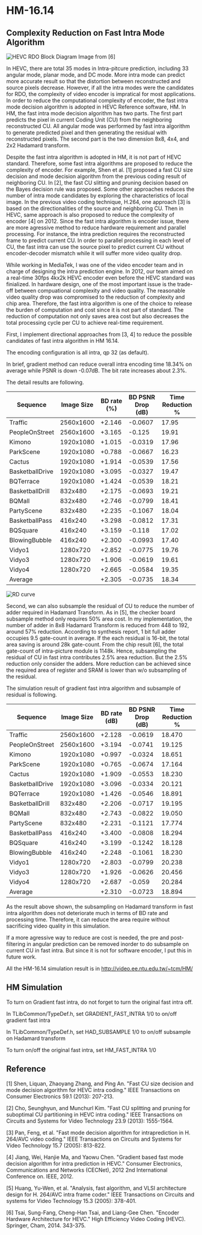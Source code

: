# HM-16.14

## Complexity Reduction on Fast Intra Mode Algorithm

![HEVC RDO Block Diagram](http://video.ee.ntu.edu.tw/~tcm/HEVC/RDO.PNG)
Image from [6]

In HEVC, there are total 35 modes in Intra-pitcure prediction, including 33 angular mode, planar mode, and DC mode. 
More intra mode can predict more accurate result so that the distortion between reconstructed and source pixels decrease.
However, if all the intra modes were the candidates for RDO, the complexity of video encoder is impratical for most applications. 
In order to reduce the computational complexity of encoder, the fast intra mode decision algorithm is adopted in HEVC Reference software, HM. 
In HM, the fast intra mode decision algorithm has two parts. 
The first part predicts the pixel in current Coding Unit (CU) from the neighboring reconstructed CU. 
All angular mode was performed by fast intra algorithm to generate predicted pixel and then generating the residual with reconstructed pixels.
The second part is the two dimension 8x8, 4x4, and 2x2 Hadamard transform. 

Despite the fast intra algorithm is adopted in HM, it is not part of HEVC standard. 
Therefore, some fast intra algorithms are proposed to reduce the complexity of encoder.
For example, Shen et al. [1] proposed a fast CU size decision and mode decision algorithm from the previous coding result of neighboring CU.
In [2], the fast CU slitting and pruning decision based on the Bayes decision rule was proposed. 
Some other approaches reduces the number of intra mode candidates by exploring the characteristics of local image. 
In the previous video coding technique, H.264, one approach [3] is based on the directionalities of the source and neighboring CU.
Then in HEVC, same approach is also proposed to reduce the complexity of encoder [4] on 2012.
Since the fast intra algorithm is encoder issue, there are more agressive method to reduce hardware requirement and parallel processing.
For instance, the intra prediction requires the reconstructed frame to predict current CU. 
In order to parallel processing in each level of CU, the fast intra can use the source pixel to predict current CU without encoder-decoder mismatch while it will suffer more video quality drop.

While working in MediaTek, I was one of the video encoder team and in charge of designing the intra prediction engine.
In 2012, our team aimed on a real-time 30fps 4kx2k HEVC encoder even before the HEVC standard was finialized.
In hardware design, one of the most important issue is the trade-off between compuational complexity and video quality.
The reasonable video quality drop was compromised to the reduction of complexity and chip area.
Therefore, the fast intra algorithm is one of the choice to release the burden of computation and cost since it is not part of standard. 
The reduction of computation not only saves area cost but also decreases the total processing cycle per CU to achieve real-time requirement.

First, I implement directional approaches from [3, 4] to reduce the possible candidates of fast intra algorithm in HM 16.14.

The encoding configuration is all intra, qp 32 (as default).

In brief, gradient method can reduce overall intra encoding time 18.34% on average while PSNR is down -0.07dB.
The bit rate increases about 2.3%.

The detail results are following. 

| Sequence         | Image Size | BD rate  (%)| BD PSNR Drop (dB)| Time Reduction %|
| ---------        | -----------|-------------    | -------------    |---------------- |
| Traffic          | 2560x1600  |  +2.146         | -0.0607          | 17.95           |
| PeopleOnStreet   | 2560x1600  |  +3.165         | -0.125           | 19.91           |
| Kimono           | 1920x1080  |  +1.015         | -0.0319          | 17.96           |
| ParkScene        | 1920x1080  |  +0.788         | -0.0667          | 16.23           |
| Cactus           | 1920x1080  |  +1.914         | -0.0539          | 17.56           |
| BasketballDrive  | 1920x1080  |  +3.095         | -0.0327          | 19.47           |
| BQTerrace        | 1920x1080  |  +1.424         | -0.0539          | 18.21           |
| BasketballDrill  | 832x480    |  +2.175         | -0.0693          | 19.21           |
| BQMall           | 832x480    |  +2.746         | -0.0799          | 18.41           | 
| PartyScene       | 832x480    |  +2.235         | -0.1067          | 18.04           | 
| BasketballPass   | 416x240    |  +3.298         | -0.0812          | 17.31           | 
| BQSquare         | 416x240    |  +3.159         | -0.118           | 17.02           | 
| BlowingBubble    | 416x240    |  +2.300         | -0.0993          | 17.40           | 
| Vidyo1           | 1280x720   |  +2.852         | -0.0775          | 19.76           | 
| Vidyo3           | 1280x720   |  +1.906         | -0.0619          | 19.61           | 
| Vidyo4           | 1280x720   |  +2.665         | -0.0584          | 19.35           | 
| Average          |            |  +2.305         | -0.0735          | 18.34           | 

![RD curve](https://github.com/b93901190/HM-16.14/blob/master/result/RD_curve.PNG)

Second, we can also subsample the residual of CU to reduce the number of adder required in Hadamard Transform.
As in [5], the checker board subsample method only requires 50% area cost. 
In my implementation, the number of adder in 8x8 Hadamard Transform is reduced from 448 to 192, around 57% reduction. 
According to synthesis report, 1 bit full adder occupies 9.5 gate-count in average.
If the each residual is 16-bit, the total area saving is around 28k gate-count.
From the chip result [6], the total gate-count of intra-picture module is 1148k. 
Hence, subsampling the residual of CU in fast intra contributes 2.5% area reduction.
But the 2.5% reduction only consider the adders. More reduction can be achieved since the required area of register and SRAM is lower than w/o subsampling of the residual.

The simulation result of gradient fast intra algorithm and subsample of residual is following.

| Sequence         | Image Size | BD rate    (dB)| BD PSNR Drop (dB)| Time Reduction %|
| ---------        | -----------|-------------   | -------------    |---------------- |
| Traffic          | 2560x1600  | +2.128         | -0.0619          | 18.470          |
| PeopleOnStreet   | 2560x1600  | +3.194         | -0.0741          | 19.125          |
| Kimono           | 1920x1080  | +0.997         | -0.0324          | 18.651          |
| ParkScene        | 1920x1080  | +0.765         | -0.0674          | 17.164          |
| Cactus           | 1920x1080  | +1.909         | -0.0553          | 18.230          |
| BasketballDrive  | 1920x1080  | +3.096         | -0.0334          | 20.121          |
| BQTerrace        | 1920x1080  | +1.426         | -0.0546          | 18.891          |
| BasketballDrill  | 832x480    | +2.206         | -0.0717          | 19.195          |
| BQMall           | 832x480    | +2.743         | -0.0822          | 19.050          | 
| PartyScene       | 832x480    | +2.231         | -0.1121          | 17.774          | 
| BasketballPass   | 416x240    | +3.400         | -0.0808          | 18.294          | 
| BQSquare         | 416x240    | +3.199         | -0.1242          | 18.128          | 
| BlowingBubble    | 416x240    | +2.248         | -0.1061          | 18.230          | 
| Vidyo1           | 1280x720   | +2.803         | -0.0799          | 20.238          | 
| Vidyo3           | 1280x720   | +1.926         | -0.0626          | 20.456          | 
| Vidyo4           | 1280x720   | +2.687         | -0.059           | 20.284          | 
| Average          |            | +2.310         | -0.0723          | 18.894          | 

As the result above shown, the subsampling on Hadamard transform in fast intra algorithm does not deteriorate much in terms of BD rate and processing time.
Therefore, it can reduce the area require without sacrificing video quality in this simulation.

If a more agressive way to reduce are cost is needed, the pre and post-filtering in angular prediction can be removed inorder to do subsample on current CU in fast intra. 
But since it is not for software encoder, I put this in future work.

All the HM-16.14 simulation result is in http://video.ee.ntu.edu.tw/~tcm/HM/


## HM Simulation

To turn on Gradient fast intra, do not forget to turn the original fast intra off.

In TLibCommon/TypeDef.h, set GRADIENT_FAST_INTRA 1/0 to on/off gradient fast intra

In TLibCommon/TypeDef.h, set HAD_SUBSAMPLE 1/0 to on/off subsample on Hadamard transform

To turn on/off the original fast intra, set HM_FAST_INTRA 1/0

## Reference

[1] Shen, Liquan, Zhaoyang Zhang, and Ping An. "Fast CU size decision and mode decision algorithm for HEVC intra coding." IEEE Transactions on Consumer Electronics 59.1 (2013): 207-213.

[2] Cho, Seunghyun, and Munchurl Kim. "Fast CU splitting and pruning for suboptimal CU partitioning in HEVC intra coding." IEEE Transactions on Circuits and Systems for Video Technology 23.9 (2013): 1555-1564.

[3] Pan, Feng, et al. "Fast mode decision algorithm for intraprediction in H. 264/AVC video coding." IEEE Transactions on Circuits and Systems for Video Technology 15.7 (2005): 813-822.

[4] Jiang, Wei, Hanjie Ma, and Yaowu Chen. "Gradient based fast mode decision algorithm for intra prediction in HEVC." Consumer Electronics, Communications and Networks (CECNet), 2012 2nd International Conference on. IEEE, 2012.

[5] Huang, Yu-Wen, et al. "Analysis, fast algorithm, and VLSI architecture design for H. 264/AVC intra frame coder." IEEE Transactions on Circuits and systems for Video Technology 15.3 (2005): 378-401.

[6] Tsai, Sung-Fang, Cheng-Han Tsai, and Liang-Gee Chen. "Encoder Hardware Architecture for HEVC." High Efficiency Video Coding (HEVC). Springer, Cham, 2014. 343-375.
